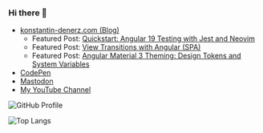 ### Hi there 👋

* <a rel="me" href="https://konstantin-denerz.com/">konstantin-denerz.com (Blog)</a>
  *   Featured Post: <a  rel="alternate" href="https://konstantin-denerz.com/quickstart-angular-19-testing-with-jest-and-neovim/">Quickstart: Angular 19 Testing with Jest and Neovim</a>
  *   Featured Post: <a  rel="alternate" href="https://konstantin-denerz.com/view-transitions-with-angular-spa/">View Transitions with Angular (SPA)</a>
  *   Featured Post: <a  rel="alternate" href="https://konstantin-denerz.com/angular-material-3-theming-design-tokens-and-system-variables/">Angular Material 3 Theming: Design Tokens and System Variables</a>
* <a rel="me" href="https://codepen.io/konstantindenerz">CodePen</a>
* <a rel="me" href="https://mastodon.world/@konstantindenerz">Mastodon</a>
* <a rel="me" href="https://www.youtube.com/@konstantindenerz">My YouTube Channel</a>

![GitHub Profile](https://github-readme-stats.vercel.app/api?username=konstantindenerz&theme=tokyonight&show_icons=true&hide_border=true&count_private=true)

![Top Langs](https://github-readme-stats.vercel.app/api/top-langs/?username=konstantindenerz&theme=tokyonight&show_icons=true&layout=compact&hide_border=true&count_private=true)


<!--
**konstantindenerz/konstantindenerz** is a ✨ _special_ ✨ repository because its `README.md` (this file) appears on your GitHub profile.

Here are some ideas to get you started:

- 🔭 I’m currently working on ...
- 🌱 I’m currently learning ...
- 👯 I’m looking to collaborate on ...
- 🤔 I’m looking for help with ...
- 💬 Ask me about ...
- 📫 How to reach me: ...
- 😄 Pronouns: ...
- ⚡ Fun fact: ...
-->
